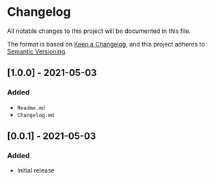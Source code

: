 # Changelog

All notable changes to this project will be documented in this file.

The format is based on [Keep a Changelog](https://keepachangelog.com/en/1.0.0/), and this project adheres
to [Semantic Versioning](https://semver.org/spec/v2.0.0.html).

## [1.0.0] - 2021-05-03

### Added

* `Readme.md`
* `Changelog.md`

## [0.0.1] - 2021-05-03

### Added

* Initial release
